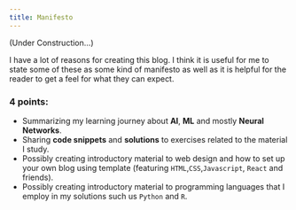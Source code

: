 ```yaml
---
title: Manifesto
---
```


(Under Construction...)

I have a lot of reasons for creating this blog. I think it is useful for me to state some of these as some kind of 
manifesto as well as it is helpful for the reader to get a feel for what they can expect.

### 4 points:

* Summarizing my learning journey about **AI**, **ML** and mostly **Neural Networks**.
* Sharing **code snippets** and **solutions** to exercises related to the material I study.
* Possibly creating introductory material to web design and how to set up your own blog using 
template (featuring `HTML`,`CSS`,`Javascript`, `React` and friends).
* Possibly creating introductory material to programming languages that I 
employ in my solutions such us `Python` and `R`.



